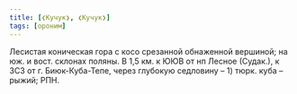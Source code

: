 ```yaml
---
title: [❮Кучук❯, ❮Кучук❯]
tags: [ороним]
---
```


Лесистая коническая гора с косо срезанной обнаженной вершиной; на юж. и вост.
склонах поляны. В 1,5 км. к ЮЮВ от нп Лесное (Судак.), к ЗСЗ от г.
Биюк-Куба-Тепе, через глубокую седловину – 1) тюрк. куба – рыжий; РПН.
